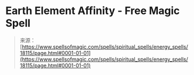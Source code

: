 <!--yml
category: 未分类
date: 2024-06-12 18:59:31
-->

# Earth Element Affinity - Free Magic Spell

> 来源：[https://www.spellsofmagic.com/spells/spiritual_spells/energy_spells/18115/page.html#0001-01-01](https://www.spellsofmagic.com/spells/spiritual_spells/energy_spells/18115/page.html#0001-01-01)